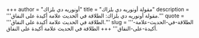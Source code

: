 +++
author = "أونوريه دي بلزاك"
title = "مقولة أونوريه دي بلزاك"
description = '''مقولة أونوريه دي بلزاك: الطلاقة في الحديث علامة أكيدة على النفاق.'''
quote = '''الطلاقة في الحديث علامة أكيدة على النفاق.'''
slug = '''الطلاقة-في-الحديث-علامة-أكيدة-على-النفاق'''
+++
الطلاقة في الحديث علامة أكيدة على النفاق.
